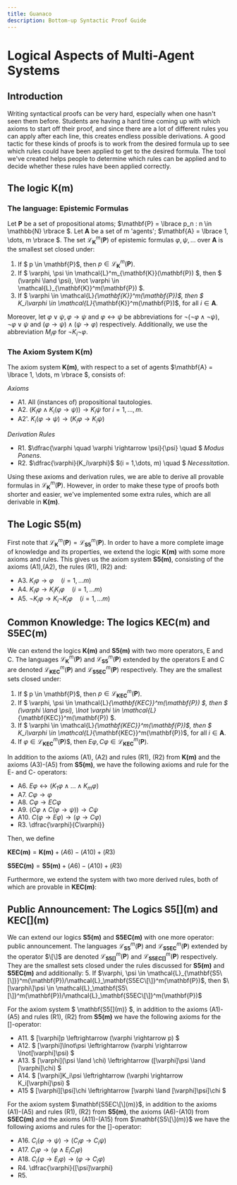 ```yaml
---
title: Guanaco
description: Bottom-up Syntactic Proof Guide
---
```


<script>
  MathJax = { tex: { inlineMath: [['$', '$']] } };
</script>
<script type="text/javascript" id="MathJax-script" async
  src="https://cdn.jsdelivr.net/npm/mathjax@3/es5/tex-chtml.js">
</script>

# Logical Aspects of Multi-Agent Systems

## Introduction

Writing syntactical proofs can be very hard, especially when one hasn't seen them before. Students are having a hard time coming up with which axioms to start off their proof, and since there are a lot of different rules you can apply after each line, this creates endless possible derivations. A good tactic for these kinds of proofs is to work from the desired formula up to see which rules could have been applied to get to the desired formula. The tool we've created helps people to determine which rules can be applied and to decide whether these rules have been applied correctly.

## The logic K(m)

### The language: Epistemic Formulas

Let $\mathbf{P}$ be a set of propositional atoms; $\mathbf{P} = \lbrace p_n : n \in \mathbb{N} \rbrace $. Let $\mathbf{A}$ be a set of m 'agents'; $\mathbf{A} = \lbrace 1, \dots, m \rbrace $. The set $\mathcal{L}_\mathbf{K}^m(\mathbf{P})$ of epistemic formulas $\varphi, \psi, \dots$ over $\mathbf{A}$ is the smallest set closed under:

1. If $ p \in \mathbf{P}$, then $p \in \mathcal{L}_{\mathbf{K}}^m(\mathbf{P})$.
2. If $ \varphi, \psi \in \mathcal{L}^m_{\mathbf{K}}(\mathbf{P}) $, then $ (\varphi \land \psi), \lnot \varphi \in \mathcal{L}_{\mathbf{K}}^m(\mathbf{P}) $.
3. If $ \varphi \in \mathcal{L}_{\mathbf{K}}^m(\mathbf{P})$, then $ K_i\varphi \in \mathcal{L}_{\mathbf{K}}^m(\mathbf{P})$, for all $i \in \mathbf{A}$.

Moreover, let $\varphi \lor \psi, \varphi \rightarrow \psi$ and $\varphi \leftrightarrow \psi$ be abbreviations for $\lnot(\lnot\varphi \land \lnot \psi)$, $\lnot \varphi \lor \psi$ and $(\varphi \rightarrow \psi) \land (\psi \rightarrow \varphi)$ respectively. Additionally, we use the abbreviation $M_i\varphi$ for $\lnot K_i \lnot \varphi$.

### The Axiom System K(m)

The axiom system $\mathbf{K(m)}$, with respect to a set of agents $\mathbf{A} = \lbrace 1, \dots, m \rbrace $, consists of:

*Axioms*
- A1. All (instances of) propositional tautologies.
- A2. $(K_i \varphi \land K_i(\varphi \rightarrow \psi)) \rightarrow K_i \psi$ for $i = 1, \dots, m$.
- A2'. $K_i(\varphi \rightarrow \psi) \rightarrow (K_i \varphi \rightarrow K_i \psi)$

*Derivation Rules*
- R1. $\dfrac{\varphi \quad \varphi \rightarrow \psi}{\psi} \quad $ *Modus Ponens*.
- R2. $\dfrac{\varphi}{K_i\varphi}$ $(i = 1,\dots, m) \quad $ *Necessitation*.

Using these axioms and derivation rules, we are able to derive all provable formulas in $\mathcal{L}_\mathbf{K}^m(\mathbf{P})$. However, in order to make these type of proofs both shorter and easier, we've implemented some extra rules, which are all derivable in $\mathbf{K(m)}$.

<!--- En dan hier die hele lijst, maar dat weet ik echt niet hoe ik dat mooi hierin krijg --->

## The Logic S5(m)

First note that $\mathcal{L}_{\mathbf{K}}^m(\mathbf{P}) = \mathcal{L}_{\mathbf{S5}}^m(\mathbf{P})$. In order to have a more complete image of knowledge and its properties, we extend the logic $\mathbf{K(m)}$ with some more axioms and rules. This gives us the axiom system $\mathbf{S5(m)}$, consisting of the axioms (A1),(A2), the rules (R1), (R2) and:
- A3. $K_i\varphi \rightarrow \varphi \quad (i=1, \dots m)$
- A4. $K_i\varphi \rightarrow K_iK_i\varphi \quad (i=1, \dots m)$
- A5. $\lnot K_i \varphi \rightarrow K_i \lnot K_i\varphi \quad (i=1, \dots m)$

## Common Knowledge: The logics KEC(m) and S5EC(m)

We can extend the logics $\mathbf{K(m)}$ and $\mathbf{S5(m)}$ with two more operators, E and C. The languages $\mathcal{L}_\mathbf{K}^m(\mathbf{P})$ and $\mathcal{L}_\mathbf{S5}^m(\mathbf{P})$ extended by the operators E and C are denoted $\mathcal{L}_\mathbf{KEC}^m(\mathbf{P})$ and $\mathcal{L}_\mathbf{S5EC}^m(\mathbf{P})$ respectively. They are the smallest sets closed under:

1. If $ p \in \mathbf{P}$, then $p \in \mathcal{L}_{\mathbf{KEC}}^m(\mathbf{P})$.
2. If $ \varphi, \psi \in \mathcal{L}_{\mathbf{KEC}}^m(\mathbf{P}) $, then $ (\varphi \land \psi), \lnot \varphi \in \mathcal{L}_{\mathbf{KEC}}^m(\mathbf{P}) $.
3. If $ \varphi \in \mathcal{L}_{\mathbf{KEC}}^m(\mathbf{P})$, then $ K_i\varphi \in \mathcal{L}_{\mathbf{KEC}}^m(\mathbf{P})$, for all $i \in \mathbf{A}$.
4. If $\varphi \in \mathcal{L}_{\mathbf{KEC}}^m(\mathbf{P})$$, then $E\varphi, C\varphi \in \mathcal{L}_\mathbf{KEC}^m(\mathbf{P})$.

In addition to the axioms (A1), (A2) and rules (R1), (R2) from $\mathbf{K(m)}$ and the axioms (A3)-(A5) from $\mathbf{S5(m)}$, we have the following axioms and rule for the E- and C- operators:
- A6. $E\varphi \leftrightarrow (K_1\varphi \land \dots \land K_m\varphi)$
- A7. $C\varphi \rightarrow \varphi$
- A8. $C\varphi \rightarrow EC\varphi$
- A9. $(C\varphi \land C(\varphi \rightarrow \psi)) \rightarrow C\psi$
- A10. $C(\varphi \rightarrow E\varphi) \rightarrow (\varphi \rightarrow C\varphi)$
- R3. \dfrac{\varphi}{C\varphi}}

Then, we define 

$\mathbf{KEC(m)} = \mathbf{K(m)} + (A6)-(A10) + (R3)$

$\mathbf{S5EC(m)} = \mathbf{S5(m)} + (A6)-(A10) + (R3)$

Furthermore, we extend the system with two more derived rules, both of which are provable in $\mathbf{KEC(m)}$:

<!--- Hier de twee rules voor E en C --->

## Public Announcement: The Logics S5\[\](m) and KEC\[\](m) 
<!---Hier nog betere namen voor verzinnen. We hebben hier ook een iets andere definitie voor common knowledge, aangezien het hier ook per agent kan verschillen, dus daar moeten we nog even naar kijken --->

We can extend our logics $\mathbf{S5(m)}$ and $\mathbf{S5EC(m)}$ with one more operator: public announcement. The languages $\mathcal{L}_\mathbf{S5}^m(\mathbf{P})$ and $\mathcal{L}_\mathbf{S5EC}^m(\mathbf{P})$ extended by the operator $\[\]$ are denoted $\mathcal{L}_\mathbf{S5[]}^m(\mathbf{P})$ and $\mathcal{L}_\mathbf{S5EC[]}^m(\mathbf{P})$ respectively. They are the smallest sets closed under the rules discussed for $\mathbf{S5(m)}$ and $\mathbf{S5EC(m)}$ and additionally:
5. If $\varphi, \psi \in \mathcal{L}_{\mathbf{S5\[\]}}^m(\mathbf{P})/\mathcal{L}_\mathbf{S5EC\[\]}^m(\mathbf{P})$, then $\[\varphi\]\psi \in \mathcal{L}_\mathbf{S5\[\]}^m(\mathbf{P})/\mathcal{L}_\mathbf{S5EC\[\]}^m(\mathbf{P})$ 

For the axiom system $ \mathbf{S5\[\](m)} $, in addition to the axioms (A1)-(A5) and rules (R1), (R2) from $\mathbf{S5(m)}$ we have the following axioms for the \[\]-operator:
- A11. $ \[\varphi\]p \leftrightarrow (\varphi \rightarrow p) $
- A12. $ \[\varphi\]\lnot\psi \leftrightarrow (\varphi \rightarrow \lnot\[\varphi\]\psi) $
- A13. $ \[\varphi\](\psi \land \chi) \leftrightarrow (\[\varphi\]\psi \land \[\varphi\]\chi) $
- A14. $ \[\varphi\]K_i\psi \leftrightarrow (\varphi \rightarrow K_i\[\varphi\]\psi) $
- A15 $ \[\varphi\]\[\psi\]\chi \leftrightarrow \[\varphi \land \[\varphi\]\psi\]\chi $
<!--- In de slides wordt hier al wel rule R4 genoemd, misschien nog even navragen --->

For the axiom system $\mathbf{S5EC\[\](m)}$, in addition to the axioms (A1)-(A5) and rules (R1), (R2) from $\mathbf{S5(m)}$, the axioms (A6)-(A10) from $\mathbf{S5EC(m)}$ and the axioms (A11)-(A15) from $\mathbf{S5\[\](m)}$ we have the following axioms and rules for the \[\]-operator:
- A16. $C_i(\varphi \rightarrow \psi) \rightarrow (C_i \varphi \rightarrow C_i \psi)$
- A17. $C_i\varphi \rightarrow (\varphi \land E_iC_i\varphi)$
- A18. $C_i(\varphi \rightarrow E_i\varphi) \rightarrow (\varphi \rightarrow C_i\varphi)$
- R4. \dfrac{\varphi}{\[\psi\]\varphi}
- R5. <!--- Hier wil ik dus eigenlijk \inferrule gebruiken, maar die hoort bij een package en ik weet nog niet hoe dat precies werkt --->
